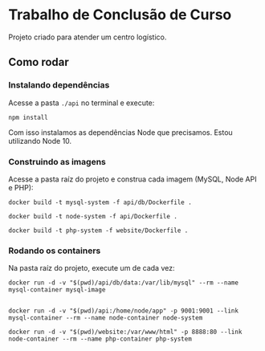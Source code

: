 # Trabalho de Conclusão de Curso

Projeto criado para atender um centro logístico.

## Como rodar

### Instalando dependências
Acesse a pasta `./api` no terminal e execute:
```
npm install
```

Com isso instalamos as dependências Node que precisamos. Estou utilizando Node 10.

### Construindo as imagens

Acesse a pasta raíz do projeto e construa cada imagem (MySQL, Node API e PHP):

```
docker build -t mysql-system -f api/db/Dockerfile .
```
```
docker build -t node-system -f api/Dockerfile .
```
```
docker build -t php-system -f website/Dockerfile .
```

### Rodando os containers
Na pasta raíz do projeto, execute um de cada vez:

```
docker run -d -v "$(pwd)/api/db/data:/var/lib/mysql" --rm --name mysql-container mysql-image
```
```

docker run -d -v "$(pwd)/api:/home/node/app" -p 9001:9001 --link mysql-container --rm --name node-container node-system
```
```
docker run -d -v "$(pwd)/website:/var/www/html" -p 8888:80 --link node-container --rm --name php-container php-system
```
